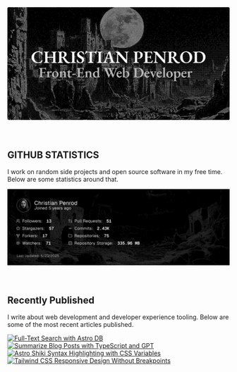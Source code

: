 
<picture>
  <source media="(prefers-color-scheme: dark)" srcset="assets/banner.dark.png?v=2f5b01f4-5db5-4503-8f7f-7b2de5bedbc2" width="843px" />
  <source media="(prefers-color-scheme: light)" srcset="assets/banner.light.png?v=2f5b01f4-5db5-4503-8f7f-7b2de5bedbc2" width="843px" />
  <img src="assets/banner.dark.png?v=2f5b01f4-5db5-4503-8f7f-7b2de5bedbc2" alt="Banner" width="843px" />
</picture>
<br />
<br />
<br />
<h2>GITHUB STATISTICS</h2>
<p>I work on random side projects and open source software in my free time. Below are some statistics around that.</p>
<picture>
  <source media="(prefers-color-scheme: dark)" srcset="assets/statistics.dark.png?v=2f5b01f4-5db5-4503-8f7f-7b2de5bedbc2" width="843px" />
  <source media="(prefers-color-scheme: light)" srcset="assets/statistics.light.png?v=2f5b01f4-5db5-4503-8f7f-7b2de5bedbc2" width="843px" />
  <img src="assets/statistics.dark.png?v=2f5b01f4-5db5-4503-8f7f-7b2de5bedbc2" alt="Github Statistics" width="843px" />
</picture>
<br />
<br />
<br />
<h2>Recently Published</h2>
<p>I write about web development and developer experience tooling. Below are some of the most recent articles published.</p>
<a href="https://christianpenrod.com/blog/full-text-search-with-astro-db"><img src="https://christianpenrod.com/blog/full-text-search-with-astro-db.png?v=2f5b01f4-5db5-4503-8f7f-7b2de5bedbc2" alt="Full-Text Search with Astro DB" width="421px" /></a>
<a href="https://christianpenrod.com/blog/summarize-blog-posts-with-typescript-and-gpt"><img src="https://christianpenrod.com/blog/summarize-blog-posts-with-typescript-and-gpt.png?v=2f5b01f4-5db5-4503-8f7f-7b2de5bedbc2" alt="Summarize Blog Posts with TypeScript and GPT" width="421px" /></a>
<a href="https://christianpenrod.com/blog/astro-shiki-syntax-highlighting-with-css-variables"><img src="https://christianpenrod.com/blog/astro-shiki-syntax-highlighting-with-css-variables.png?v=2f5b01f4-5db5-4503-8f7f-7b2de5bedbc2" alt="Astro Shiki Syntax Highlighting with CSS Variables" width="421px" /></a>
<a href="https://christianpenrod.com/blog/tailwindcss-responsive-design-without-breakpoints"><img src="https://christianpenrod.com/blog/tailwindcss-responsive-design-without-breakpoints.png?v=2f5b01f4-5db5-4503-8f7f-7b2de5bedbc2" alt="Tailwind CSS Responsive Design Without Breakpoints" width="421px" /></a>
